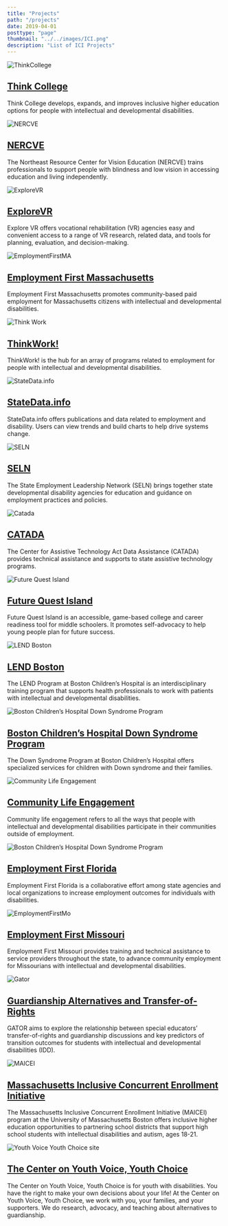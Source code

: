 ```yaml
---
title: "Projects"
path: "/projects"
date: 2019-04-01
posttype: "page"
thumbnail: "../../images/ICI.png"
description: "List of ICI Projects"
---
```


<div class="row">
<div class="col-md-6 mb-4 d-flex align-self-stretch">
<div class="card shadow-sm p-3">
<div class="row">
	<div class="col-md-3">
<div class="card-image">
<img src="../../images/thinkcollege.png" alt = "ThinkCollege" />
</div>
</div>
<div class="col-md-9">
<div class="card-body">
<h2 class="card-title"><a href="/projects/thinkcollege">
Think College</a>
</h2>
<p>Think College develops, expands, and improves inclusive higher education options for people with intellectual and developmental disabilities.</p>
</div>
</div>
</div>
</div>
</div>
<div class="col-md-6 mb-4 d-flex align-self-stretch">
<div class="card shadow-sm p-3">
<div class="row">
	<div class="col-md-3">
<div class="card-image">
<img src="../../images/nercve.png" alt = "NERCVE" />
</div>
</div>
<div class="col-md-9">
<div class="card-body">
<h2 class="card-title"><a href="/projects/nercve">
NERCVE</a>
</h2>
<p>The Northeast Resource Center for Vision Education (NERCVE) trains professionals to support people with blindness and low vision in accessing education and living independently.</p>
</div>
</div>
</div>
</div>
</div>
<div class="col-md-6 mb-4 d-flex align-self-stretch">
<div class="card shadow-sm p-3">
<div class="row">
<div class="col-md-3">
<div class="card-image">
<img src="../../images/EVR-sq-300.png" alt = "ExploreVR" />
</div>
</div>
<div class="col-md-9">
<div class="card-body">
<h2 class="card-title"><a  href="/projects/explorevr">
ExploreVR</a>
</h2>
<p>Explore VR offers vocational rehabilitation (VR) agencies easy and convenient access to a range of VR research, related data, and tools for planning, evaluation, and decision-making.</p>
</div>
</div>
</div>
</div>
</div>
<div class="col-md-6 mb-4 d-flex align-self-stretch">
<div class="card shadow-sm p-3">
<div class="row">
	<div class="col-md-3">
<div class="card-image">
<img src="../../images/employmentfirstma.png" alt = "EmploymentFirstMA" />
</div>
</div>
<div class="col-md-9">
<div class="card-body">
<h2 class="card-title"><a  href="/projects/employmentfirstma">
Employment First Massachusetts</a></h2>
<p>Employment First Massachusetts promotes community-based paid employment for Massachusetts citizens with intellectual and developmental disabilities. </p>
</div>
</div>
</div>
</div>
</div>
<div class="col-md-6 mb-4 d-flex align-self-stretch">
<div class="card shadow-sm p-3">
<div class="row">
	<div class="col-md-3">
<div class="card-image">
<img src ="../../images/thinkwork.png" class ="db" alt = "Think Work" />
</div>
</div>
<div class="col-md-9">
<div class="card-body">
<h2 class="card-title"><a  href="/projects/thinkwork">
ThinkWork!</a>
</h2>
<p>ThinkWork! is the hub for an array of programs related to employment for people with intellectual and developmental disabilities.</p>
</div>
</div>
</div>
</div>
</div>
<div class="col-md-6 mb-4 d-flex align-self-stretch">
<div class="card shadow-sm p-3">
<div class="row">
<div class="col-md-3">
<div class="card-image">
<img src="../../images/statedata.png" alt = "StateData.info" />
</div>
</div>
<div class="col-md-9">
<div class="card-body">
<h2 class="card-title"><a  href="/projects/statedata">
StateData.info</a>
</h2>
<p>StateData.info offers publications and data related to employment and disability. Users can view trends and build charts to help drive systems change.</p>
</div>
</div>
</div>
</div>
</div> 
<div class="col-md-6 mb-4 d-flex align-self-stretch">
<div class="card shadow-sm p-3">
<div class="row">
	<div class="col-md-3">
<div class="card-image">
<img src="../../images/seln.png" alt = "SELN"/>
</div>
</div>
<div class="col-md-9">
<div class="card-body">
<h2 class="card-title"><a  href="/projects/seln">
SELN</a>
</h2>
<p>The State Employment Leadership Network (SELN) brings together state developmental disability agencies for education and guidance on employment practices and policies.</p>
</div>
</div>
</div>
</div>
</div>
<div class="col-md-6 mb-4 d-flex align-self-stretch">
<div class="card shadow-sm p-3">
<div class="row">
	<div class="col-md-3">
<div class="card-image">
<img src="../../images/catada.png" alt = "Catada" />
</div>
</div>
<div class="col-md-9">
<div class="card-body">
<h2 class="card-title"><a href="/projects/catada">CATADA</a>
</h2>
<p>The Center for Assistive Technology Act Data Assistance (CATADA) provides technical assistance and supports to state assistive technology programs.</p>
</div>
</div>
</div>
</div>
</div>
<div class="col-md-6 mb-4 d-flex align-self-stretch">
<div class="card shadow-sm p-3">
<div class="row">
	<div class="col-md-3">
<div class="card-image">
<img src="../../images/fqi.png" alt = "Future Quest Island" />
</div>
</div>
<div class="col-md-9">
<div class="card-body">
<h2 class="card-title"><a  href="/projects/fqi">
Future Quest Island</a>
</h2>
<p>Future Quest Island is an accessible, game-based college and career readiness tool for middle schoolers. It promotes self-advocacy to help young people plan for future success.  </p>
</div>
</div>
</div>
</div>
</div>
<div class="col-md-6 mb-4 d-flex align-self-stretch">
<div class="card shadow-sm p-3">
<div class="row">
	<div class="col-md-3">
<div class="card-image">
<img src="../../images/bch-lend-logo.png" alt = "LEND Boston" />
</div>
</div>
<div class="col-md-9">
<div class="card-body">
<h2 class="card-title"> <a  href="/projects/lend">
LEND Boston</a>
</h2>
<p> The LEND Program at Boston Children’s Hospital is an interdisciplinary training program that supports health professionals to work with patients with intellectual and developmental disabilities. </p>
</div>
</div>
</div>
</div>
</div>
<div class="col-md-6 mb-4 d-flex align-self-stretch">
<div class="card shadow-sm p-3">
<div class="row">
	<div class="col-md-3">
<div class="card-image">
<img src="../../images/bch-ds-logo.png" alt = "Boston Children’s Hospital Down Syndrome Program" />
</div>
</div>
	<div class="col-md-9">
<div class="card-body">
<h2 class="card-title"><a  href="/projects/bchdsp">
Boston Children’s Hospital Down Syndrome Program</a>
</h2>
<p>The Down Syndrome Program at Boston Children’s Hospital offers specialized services for children with Down syndrome and their families. </p>
</div>
</div>
</div>
</div>
</div>
<div class="col-md-6 mb-4 d-flex align-self-stretch">
<div class="card shadow-sm p-3">
<div class="row">
	<div class="col-md-3">
<div class="card-image">
<img src="../../images/CLE-square-logo.png" alt = "Community Life Engagement"/>
</div>
</div>
	<div class="col-md-9">
<div class="card-body">
<h2 class="card-title">
<a href="/projects/cle">
Community Life Engagement</a>
</h2>
<p>Community life engagement refers to all the ways that people with intellectual and developmental disabilities participate in their communities outside of employment.</p>
</div>
</div>
</div>
</div>
</div>
<div class="col-md-6 mb-4 d-flex align-self-stretch">
<div class="card shadow-sm p-3">
<div class="row">
	<div class="col-md-3">
<div class="card-image">
<img src="../../images/empfirstFL-sq-300.png" alt = "Boston Children’s Hospital Down Syndrome Program" />
</div>
</div>
<div class="col-md-9">
<div class="card-body">
<h2 class="card-title">
<a  href="/projects/emp1stfl">Employment First Florida</a>
</h2>
<p>Employment First Florida is a collaborative effort among state agencies and local organizations to increase employment outcomes for individuals with disabilities. </p>
</div>
</div>
</div>
</div>
</div>
<div class="col-md-6 mb-4 d-flex align-self-stretch">
<div class="card shadow-sm p-3">
<div class="row">
	<div class="col-md-3">
<div class="card-image">
<img src="../../images/empfirstMO-sq-300.png" alt = "EmploymentFirstMo" />
</div>
</div>
	<div class="col-md-9">
<div class="card-body">
<h2 class="card-title"><a href="/projects/emp1stmo">
Employment First Missouri</a>
</h2>
<p>Employment First Missouri provides training and technical assistance to service providers throughout the state, to advance community employment for Missourians with intellectual and developmental disabilities.</p>
</div>
</div>
</div>
</div>
</div>
</div>
<div class="row">
<div class="col-md-6 mb-4 d-flex align-self-stretch">
	<div class="card shadow-sm p-3">
	<div class="row">
		<div class="col-md-3">
	<div class="card-image">
	<img src="../../images/gator_thumbnail.png" alt = "Gator" />
	</div>
	</div>
	<div class="col-md-9">
	<div class="card-body">
	<h2 class="card-title"><a href="/projects/gator">
	Guardianship Alternatives and Transfer-of-Rights</a>
	</h2>
	<p>GATOR aims to explore the relationship between special educators’ transfer-of-rights and guardianship discussions and key predictors of transition outcomes for students with intellectual and developmental disabilities (IDD). </p>
	</div>
	</div>
	</div>
	</div>
	</div>
	<div class="col-md-6 mb-4 d-flex align-self-stretch">
	<div class="card shadow-sm p-3">
	<div class="row">
	<div class="col-md-3">
	<div class="card-image">
	<img src="/images/maicie/MAICEI-Logo.jpg" alt = "MAICEI" />
	</div>
	</div>
	<div class="col-md-9">
	<div class="card-body">
	<h2 class="card-title"><a href="/projects/maicei">
	Massachusetts Inclusive Concurrent Enrollment Initiative</a>
	</h2>
	<p>The Massachusetts Inclusive Concurrent Enrollment Initiative (MAICEI) program at the University of Massachusetts Boston offers inclusive higher education opportunities to partnering school districts that support high school students with intellectual disabilities and autism, ages 18-21. </p>
	</div>
	</div>
	</div>
	</div>
	</div>
	</div>
	<div class="row">
		<div class="col-md-6 mb-4 d-flex align-self-stretch">
			<div class="card shadow-sm p-3">
			<div class="row">
				<div class="col-md-3">
			<div class="card-image">
			<img src="../../images/project_logos/CIVIC_square_web.png" alt = "Youth Voice Youth Choice site" />
			</div>
			</div>
			<div class="col-md-9">
			<div class="card-body">
			<h2 class="card-title"><a href="/projects/youthvoice">
			The Center on Youth Voice, Youth Choice</a>
			</h2>
			<p>The Center on Youth Voice, Youth Choice is for youth with disabilities. You have the right to make your own decisions about your life!  At the Center on Youth Voice, Youth Choice, we work with you, your families, and your supporters. We do research, advocacy, and teaching about alternatives to guardianship.</p>
			</div>
			</div>
			</div>
			</div>
			</div>
			</div>
			
		
		

